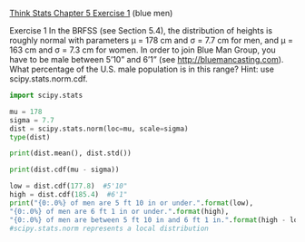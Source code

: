 [Think Stats Chapter 5 Exercise 1](http://greenteapress.com/thinkstats2/html/thinkstats2006.html#toc50) (blue men)

Exercise 1   In the BRFSS (see Section 5.4), the distribution of heights is roughly normal with parameters µ = 178 cm and σ = 7.7 cm for men, and µ = 163 cm and σ = 7.3 cm for women.
In order to join Blue Man Group, you have to be male between 5’10” and 6’1” (see http://bluemancasting.com). What percentage of the U.S. male population is in this range? Hint: use scipy.stats.norm.cdf.

```python
import scipy.stats

mu = 178
sigma = 7.7
dist = scipy.stats.norm(loc=mu, scale=sigma)
type(dist)

print(dist.mean(), dist.std())

print(dist.cdf(mu - sigma))

low = dist.cdf(177.8)  #5'10"
high = dist.cdf(185.4)  #6'1"
print("{0:.0%} of men are 5 ft 10 in or under.".format(low), 
"{0:.0%} of men are 6 ft 1 in or under.".format(high),
"{0:.0%} of men are between 5 ft 10 in and 6 ft 1 in.".format(high - low))
#scipy.stats.norm represents a local distribution
